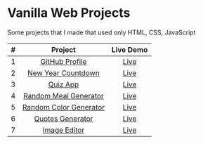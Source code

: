 # Vanilla Web Projects

Some projects that I made that used only HTML, CSS, JavaScript

| # | Project | Live Demo |
|:-----:|:--------:|:-----------:|
| 1 | [GitHub Profile](./GitHub-profile/) | [Live](https://sagarmittal1.github.io/vanilla-web-projects/GitHub-profile/) |
| 2 | [New Year Countdown](./new-year-countdown/) | [Live](https://sagarmittal1.github.io/vanilla-web-projects/new-year-countdown/) |
| 3 | [Quiz App](./quiz-app/) | [Live](https://sagarmittal1.github.io/vanilla-web-projects/quiz-app/) |
| 4 | [Random Meal Generator](./random-meal-generator/) | [Live](https://sagarmittal1.github.io/vanilla-web-projects/random-meal-generator) |
| 5 | [Random Color Generator](./random-color-generator/) | [Live](https://sagarmittal1.github.io/vanilla-web-projects/random-color-generator) |
| 6 | [Quotes Generator](./quotes/) | [Live](https://sagarmittal1.github.io/vanilla-web-projects/quotes) |
| 7 | [Image Editor](./image-editor/) | [Live](https://sagarmittal1.github.io/vanilla-web-projects/image-editor) |